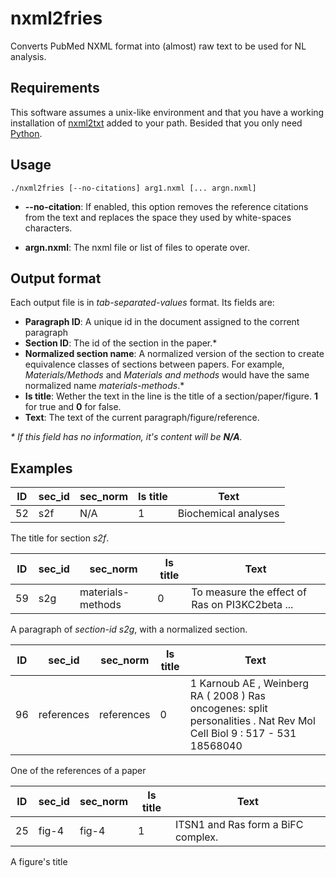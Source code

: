# nxml2fries

 Converts PubMed NXML format into (almost) raw text to be used for NL analysis.

 ## Requirements

 This software assumes a unix-like environment and that you have a working installation of [nxml2txt](https://github.com/spyysalo/nxml2txt) added to your path. Besided that you only need [Python](https://www.python.org).

 ## Usage

 ```Shell
 ./nxml2fries [--no-citations] arg1.nxml [... argn.nxml]
 ```

* **--no-citation**: If enabled, this option removes the reference citations from the text and replaces the space they used by white-spaces characters.

* __argn.nxml__: The nxml file or list of files to operate over.

## Output format

Each output file is in _tab-separated-values_ format. Its fields are:

* **Paragraph ID**: A unique id in the document assigned to the corrent paragraph
* **Section ID**: The id of the section in the paper.*
* **Normalized section name**: A normalized version of the section to create equivalence classes of sections between papers. For example, _Materials/Methods_ and _Materials and methods_ would have the same normalized name _materials-methods_.*
* **Is title**: Wether the text in the line is the title of a section/paper/figure. __1__ for true and __0__ for false.
* **Text**: The text of the current paragraph/figure/reference.

_* If this field has no information, it's content will be **N/A**._

## Examples

| ID | sec_id | sec_norm | Is title | Text |
| -- | -- | -- | -- | -- |
| 52 | s2f | N/A | 1 | Biochemical analyses |

The title for section _s2f_.


| ID | sec_id | sec_norm | Is title | Text |
| -- | -- | -- | -- | -- |
59 | s2g | materials-methods | 0 | To measure the effect of Ras on PI3KC2beta ... |

A paragraph of _section-id s2g_, with a normalized section.

| ID | sec_id | sec_norm | Is title | Text |
| -- | -- | -- | -- | -- |
96 | references | references | 0 | 1 Karnoub AE , Weinberg RA ( 2008 )  Ras oncogenes: split personalities . Nat Rev Mol Cell Biol 9 : 517 - 531 18568040 |

One of the references of a paper

| ID | sec_id | sec_norm | Is title | Text |
| -- | -- | -- | -- | -- |
| 25 | fig-4 | fig-4 | 1 | ITSN1 and Ras form a BiFC complex. |

A figure's title
